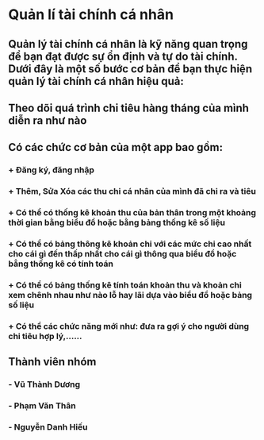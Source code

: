 # Quản lí tài chính cá nhân
## Quản lý tài chính cá nhân là kỹ năng quan trọng để bạn đạt được sự ổn định và tự do tài chính. Dưới đây là một số bước cơ bản để bạn thực hiện quản lý tài chính cá nhân hiệu quả:
## Theo dõi quá trình chi tiêu hàng tháng của mình diễn ra như nào
## Có các chức cơ bản của một app bao gồm:
### + Đăng ký, đăng nhập 
### + Thêm, Sửa Xóa các thu chi cá nhân của mình đã chi ra và tiêu
### + Có thể có thống kê khoản thu của bản thân trong một khoảng thời gian bằng biểu đồ hoặc bằng bảng thống kê số liệu
### + Có thể có bảng thông kê khoản chi với các mức chi cao nhất cho cái gì đến thấp nhất cho cái gì thông qua biểu đồ hoặc bẳng thống kê có tính toán
### + Có thể có bảng thống kê tính toán khoản thu và khoản chi xem chênh nhau như nào lỗ hay lãi dựa vào biểu đồ hoặc bảng số liệu
### + Có thể các chức năng mới như: đưa ra gợi ý cho người dùng chi tiêu hợp lý,......
## Thành viên nhóm
### - Vũ Thành Dương
### - Phạm Văn Thân
### - Nguyễn Danh Hiếu
